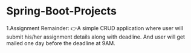 # Spring-Boot-Projects
1.Assignment Remainder: 
👉A simple CRUD application where user will submit his/her assignment details along with deadline. And user will get mailed one day before the deadline at 9AM.

